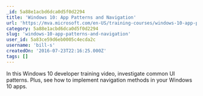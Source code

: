 ```yaml
---
_id: 5a88e1acbd6dca0d5f0d2294
title: 'Windows 10: App Patterns and Navigation'
url: 'https://mva.microsoft.com/en-US/training-courses/windows-10-app-patterns-and-navigation-14577'
category: 5a88e1acbd6dca0d5f0d2294
slug: 'windows-10-app-patterns-and-navigation'
user_id: 5a83ce59d6eb0005c4ecda2c
username: 'bill-s'
createdOn: '2016-07-23T22:16:25.000Z'
tags: []
---
```


In this Windows 10 developer training video, investigate common UI patterns. Plus, see how to implement navigation methods in your Windows 10 apps.
